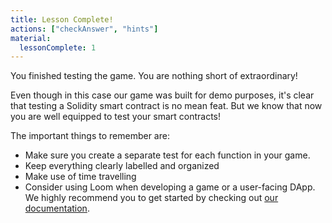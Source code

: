 ```yaml
---
title: Lesson Complete!
actions: ["checkAnswer", "hints"]
material:
  lessonComplete: 1
---
```


You finished testing the game. You are nothing short of extraordinary!

Even though in this case our game was built for demo purposes, it's clear that
testing a Solidity smart contract is no mean feat. But we know that now you are
well equipped to test your smart contracts!

The important things to remember are:

- Make sure you create a separate test for each function in your game.
- Keep everything clearly labelled and organized
- Make use of time travelling
- Consider using Loom when developing a game or a user-facing DApp. We highly
  recommend you to get started by checking out
  <a href="https://loomx.io/developers/" target=_blank>our documentation</a>.
